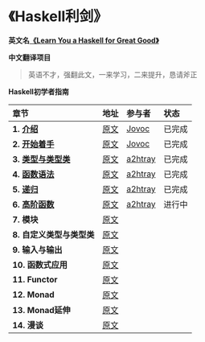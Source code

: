 # 《Haskell利剑》

**英文名[《Learn You a Haskell for Great Good》](http://learnyouahaskell.com)**

**中文翻译项目**

> 英语不才，强翻此文，一来学习，二来提升，恳请斧正

**Haskell初学者指南**

|章节|地址|参与者|状态|
|:---|:---|:---|:---|
|**1. [介绍](第一章.介绍.md)**|[原文](http://learnyouahaskell.com/introduction)|[Jovoc](https://github.com/Jovoc)|已完成|
|**2. [开始着手](第二章.开始着手.md)**|[原文](http://learnyouahaskell.com/starting-out)|[Jovoc](https://github.com/Jovoc)|已完成|
|**3. [类型与类型类](第三章.类型与类型类.md)**|[原文](http://learnyouahaskell.com/types-and-typeclasses)|[a2htray](https://github.com/a2htray)|已完成|
|**4. [函数语法](第四章.函数语法.md)**|[原文](http://learnyouahaskell.com/syntax-in-functions)|[a2htray](https://github.com/a2htray)|已完成|
|**5. [递归](第五章.递归.md)**|[原文](http://learnyouahaskell.com/recursion)|[a2htray](https://github.com/a2htray)|已完成|
|**6. [高阶函数](第六章.高阶函数.md)**|[原文](http://learnyouahaskell.com/higher-order-functions)|[a2htray](https://github.com/a2htray)|进行中|
|**7. 模块**|[原文](http://learnyouahaskell.com/modules)|||
|**8. 自定义类型与类型类**|[原文](http://learnyouahaskell.com/making-our-own-types-and-typeclasses)|||
|**9. 输入与输出**|[原文](http://learnyouahaskell.com/input-and-output)|||
|**10. 函数式应用**|[原文](http://learnyouahaskell.com/functionally-solving-problems)|||
|**11. Functor**|[原文](http://learnyouahaskell.com/functors-applicative-functors-and-monoids)|||
|**12. Monad**|[原文](http://learnyouahaskell.com/a-fistful-of-monads)|||
|**13. Monad延伸**|[原文](http://learnyouahaskell.com/for-a-few-monads-more)|||
|**14. 漫谈**|[原文](http://learnyouahaskell.com/zippers)|||
